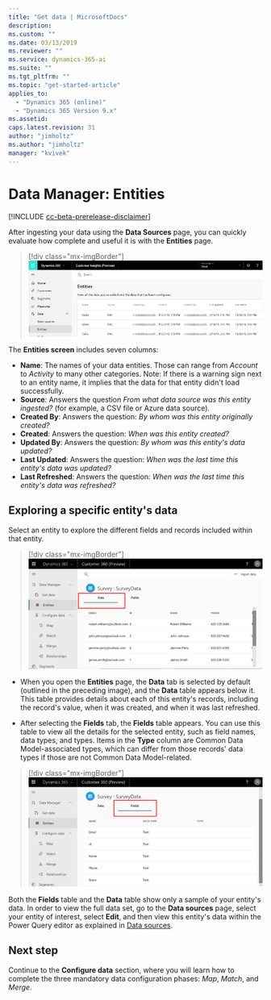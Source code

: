 ```yaml
---
title: "Get data | MicrosoftDocs"
description: 
ms.custom: ""
ms.date: 03/13/2019
ms.reviewer: ""
ms.service: dynamics-365-ai
ms.suite: ""
ms.tgt_pltfrm: ""
ms.topic: "get-started-article"
applies_to: 
  - "Dynamics 365 (online)"
  - "Dynamics 365 Version 9.x"
ms.assetid: 
caps.latest.revision: 31
author: "jimholtz"
ms.author: "jimholtz"
manager: "kvivek"
---
```

# Data Manager: Entities

[!INCLUDE [cc-beta-prerelease-disclaimer](../includes/cc-beta-prerelease-disclaimer.md)]

After ingesting your data using the **Data Sources** page, you can quickly evaluate how complete and useful it is with the **Entities** page.

> [!div class="mx-imgBorder"] 
> ![](media/scorecard-entities-import-data.png "Entities import data")

<!--note from editor: "Type" is in screen shot, not in list. "Last Refreshed" is in list, not in screen shot.  -->

The **Entities screen** includes seven columns: 
- **Name**: The names of your data entities. Those can range from *Account* to *Activity* to many other categories. Note: If there is a warning sign next to an entity name, it implies that the data for that entity didn't load successfully. 
- **Source**: Answers the question *From what data source was this entity ingested?* (for example, a CSV file or Azure data source).
- **Created By**: Answers the question: *By whom was this entity originally created?*
- **Created**: Answers the question: *When was this entity created?*
- **Updated By**: Answers the question: *By whom was this entity's data updated?*
- **Last Updated**: Answers the question: *When was the last time this entity's data was updated?*
- **Last Refreshed**: Answers the question: *When was the last time this entity's data was refreshed?*

## Exploring a specific entity's data

Select an entity to explore the different fields and records included within that entity.

> [!div class="mx-imgBorder"] 
> ![](media/data-manager-entities-data.png "Data manager entities")

- When you open the **Entities** page, the **Data** tab is selected by default (outlined in the preceding image), and the **Data** table appears below it. This table provides details about each of this entity's records, including the record's value, when it was created, and when it was last refreshed.

- After selecting the **Fields** tab, the **Fields** table appears. You can use this table to view all the details for the selected entity, such as field names, data types, and types. Items in the **Type** column are  Common Data Model-associated types, which can differ from those records' data types if those are not Common Data Model-related.

> [!div class="mx-imgBorder"] 
> ![](media/data-manager-entities-fields.png "Data manager fields")

Both the **Fields** table and the **Data** table show only a sample of your entity's data. In order to view the full data set, go to the **Data sources** page, select your entity of interest, select **Edit**, and then view this entity's data within the Power Query editor as explained in [Data sources](pm-data-sources.md).

## Next step

Continue to the **Configure data** section, where you will learn how to complete the three mandatory data configuration phases: *Map*, *Match*, and *Merge*.
